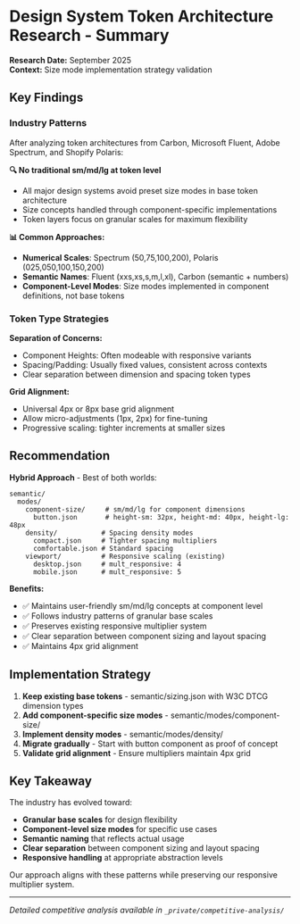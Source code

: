 # Design System Token Architecture Research - Summary

**Research Date:** September 2025  
**Context:** Size mode implementation strategy validation

## Key Findings

### Industry Patterns

After analyzing token architectures from Carbon, Microsoft Fluent, Adobe Spectrum, and Shopify Polaris:

**🔍 No traditional sm/md/lg at token level**
- All major design systems avoid preset size modes in base token architecture
- Size concepts handled through component-specific implementations
- Token layers focus on granular scales for maximum flexibility

**📊 Common Approaches:**
- **Numerical Scales**: Spectrum (50,75,100,200), Polaris (025,050,100,150,200)
- **Semantic Names**: Fluent (xxs,xs,s,m,l,xl), Carbon (semantic + numbers)
- **Component-Level Modes**: Size modes implemented in component definitions, not base tokens

### Token Type Strategies

**Separation of Concerns:**
- Component Heights: Often modeable with responsive variants
- Spacing/Padding: Usually fixed values, consistent across contexts
- Clear separation between dimension and spacing token types

**Grid Alignment:**
- Universal 4px or 8px base grid alignment
- Allow micro-adjustments (1px, 2px) for fine-tuning
- Progressive scaling: tighter increments at smaller sizes

## Recommendation

**Hybrid Approach** - Best of both worlds:

```
semantic/
  modes/
    component-size/     # sm/md/lg for component dimensions
      button.json       # height-sm: 32px, height-md: 40px, height-lg: 48px
    density/           # Spacing density modes  
      compact.json     # Tighter spacing multipliers
      comfortable.json # Standard spacing
    viewport/          # Responsive scaling (existing)
      desktop.json     # mult_responsive: 4
      mobile.json      # mult_responsive: 5
```

**Benefits:**
- ✅ Maintains user-friendly sm/md/lg concepts at component level
- ✅ Follows industry patterns of granular base scales
- ✅ Preserves existing responsive multiplier system
- ✅ Clear separation between component sizing and layout spacing
- ✅ Maintains 4px grid alignment

## Implementation Strategy

1. **Keep existing base tokens** - semantic/sizing.json with W3C DTCG dimension types
2. **Add component-specific size modes** - semantic/modes/component-size/
3. **Implement density modes** - semantic/modes/density/ 
4. **Migrate gradually** - Start with button component as proof of concept
5. **Validate grid alignment** - Ensure multipliers maintain 4px grid

## Key Takeaway

The industry has evolved toward:
- **Granular base scales** for design flexibility
- **Component-level size modes** for specific use cases
- **Semantic naming** that reflects actual usage
- **Clear separation** between component sizing and layout spacing
- **Responsive handling** at appropriate abstraction levels

Our approach aligns with these patterns while preserving our responsive multiplier system.

---
*Detailed competitive analysis available in `_private/competitive-analysis/`*
